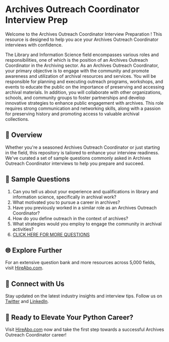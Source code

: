 # Archives Outreach Coordinator Interview Prep

Welcome to the Archives Outreach Coordinator Interview Preparation ! This resource is designed to help you ace your Archives Outreach Coordinator interviews with confidence.

The Library and Information Science field encompasses various roles and responsibilities, one of which is the position of an Archives Outreach Coordinator in the Archiving sector. As an Archives Outreach Coordinator, your primary objective is to engage with the community and promote awareness and utilization of archival resources and services. You will be responsible for planning and executing outreach programs, workshops, and events to educate the public on the importance of preserving and accessing archival materials. In addition, you will collaborate with other organizations, schools, and community groups to foster partnerships and develop innovative strategies to enhance public engagement with archives. This role requires strong communication and networking skills, along with a passion for preserving history and promoting access to valuable archival collections.

## 🚀 Overview

Whether you're a seasoned Archives Outreach Coordinator or just starting in the field, this repository is tailored to enhance your interview readiness. We've curated a set of sample questions commonly asked in Archives Outreach Coordinator interviews to help you prepare and succeed.

## 📝 Sample Questions

1. Can you tell us about your experience and qualifications in library and information science, specifically in archival work?
2. What motivated you to pursue a career in archives?
3. Have you previously worked in a similar role as an Archives Outreach Coordinator?
4. How do you define outreach in the context of archives?
5. What strategies would you employ to engage the community in archival activities?
6. [CLICK HERE FOR MORE QUESTIONS](https://hireabo.com/job/18_2_21/Archives%20Outreach%20Coordinator)

## 🌐 Explore Further

For an extensive question bank and more resources across 5,000 fields, visit [HireAbo.com](https://www.hireabo.com).

## 📱 Connect with Us

Stay updated on the latest industry insights and interview tips. Follow us on [Twitter](https://twitter.com/hireabo) and [LinkedIn](https://www.linkedin.com/in/hire-abo-3609972a8/).

## 🚀 Ready to Elevate Your Python Career?

Visit [HireAbo.com](https://www.hireabo.com) now and take the first step towards a successful Archives Outreach Coordinator career!